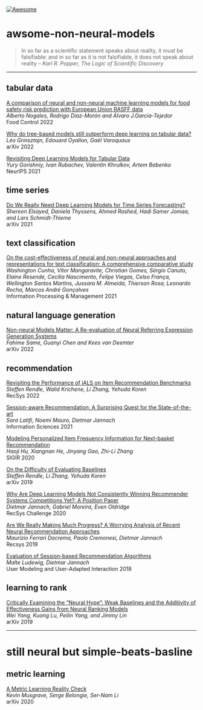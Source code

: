 [![Awesome](https://awesome.re/badge-flat2.svg)](https://awesome.re)

# awsome-non-neural-models

> In so far as a scientific statement speaks about reality, it must be falsifiable: and in so far as it is not falsifiable, it does not speak about reality – *Karl R. Popper, The Logic of Scientific Discovery*

---

## tabular data

[A comparison of neural and non-neural machine learning models for food safety risk prediction with European Union RASFF data](https://www.sciencedirect.com/science/article/pii/S0956713521008355)  
*Alberto Nogales, Rodrigo Díaz-Morón and Álvaro J.García-Tejedor*  
Food Control 2022

[Why do tree-based models still outperform deep
learning on tabular data?](https://arxiv.org/pdf/2207.08815.pdf)  
*Léo Grinsztajn, Edouard Oyallon, Gaël Varoquaux*  
arXiv 2022

[Revisiting Deep Learning Models for Tabular Data](https://openreview.net/pdf?id=i_Q1yrOegLY)  
*Yury Gorishniy, Ivan Rubachev, Valentin Khrulkov, Artem Babenko*  
NeurIPS 2021

## time series

[Do We Really Need Deep Learning Models for Time Series Forecasting?](https://arxiv.org/pdf/2101.02118.pdf)  
*Shereen Elsayed, Daniela Thyssens, Ahmed Rashed, Hadi Samer Jomaa, and Lars Schmidt-Thieme*  
arXiv 2021

## text classification

[On the cost-effectiveness of neural and non-neural approaches and representations for text classification: A comprehensive comparative study](https://www.sciencedirect.com/science/article/abs/pii/S0306457320309705)  
*Washington Cunha, Vítor Mangaravite, Christian Gomes, Sérgio Canuto, Elaine Resende, Cecilia Nascimento, Felipe Viegas, Celso França, Wellington Santos Martins, Jussara M. Almeida, Thierson Rosa, Leonardo Rocha, Marcos André Gonçalves*  
Information Processing & Management 2021

## natural language generation

[Non-neural Models Matter:
A Re-evaluation of Neural Referring Expression Generation Systems](https://arxiv.org/pdf/2203.08274.pdf)  
*Fahime Same, Guanyi Chen and Kees van Deemter*  
arXiv 2022

## recommendation

[Revisiting the Performance of iALS on Item Recommendation Benchmarks](https://dl.acm.org/doi/10.1145/3523227.3548486)  
*Steffen Rendle, Walid Krichene, Li Zhang, Yehuda Koren*  
RecSys 2022

[Session-aware Recommendation: A Surprising Quest for the State-of-the-art](https://reader.elsevier.com/reader/sd/pii/S0020025521005089?token=6284C13BA01880EBF931E70759F8793E32DDF16A9AD99EF52564027E47C27FB93D2E9AC388F6794B1F9D50899264D973&originRegion=eu-west-1&originCreation=20221214100656)  
*Sara Latifi, Noemi Mauro, Dietmar Jannach*  
Information Sciences 2021

[Modeling Personalized Item Frequency Information for Next-basket Recommendation](https://arxiv.org/pdf/2006.00556.pdf)  
*Haoji Hu, Xiangnan He, Jinyang Gao, Zhi-Li Zhang*  
SIGIR 2020

[On the Difficulty of Evaluating Baselines](https://arxiv.org/pdf/1905.01395v1.pdf)  
*Steffen Rendle, Li Zhang, Yehuda Koren*  
arXiv 2019

[Why Are Deep Learning Models Not Consistently Winning Recommender Systems Competitions Yet?: A Position Paper](https://www.researchgate.net/profile/Dietmar-Jannach/publication/345464903_Why_Are_Deep_Learning_Models_Not_Consistently_Winning_Recommender_Systems_Competitions_Yet_A_Position_Paper/links/608598ea8ea909241e261562/Why-Are-Deep-Learning-Models-Not-Consistently-Winning-Recommender-Systems-Competitions-Yet-A-Position-Paper.pdf)  
*Dietmar Jannach, Gabriel Moreira, Even Oldridge*  
RecSys Challenge 2020

[Are We Really Making Much Progress? A Worrying Analysis of Recent Neural Recommendation Approaches](https://arxiv.org/pdf/1907.06902.pdf)  
*Maurizio Ferrari Dacrema, Paolo Cremonesi, Dietmar Jannach*  
Recsys 2019

[Evaluation of Session-based Recommendation Algorithms](https://arxiv.org/pdf/1803.09587.pdf)  
*Malte Ludewig, Dietmar Jannach*  
User Modeling and User-Adapted Interaction 2018

## learning to rank

[Critically Examining the “Neural Hype”: Weak Baselines and the Additivity of Effectiveness Gains from Neural Ranking Models](https://arxiv.org/pdf/1904.09171.pdf)  
*Wei Yang, Kuang Lu, Peilin Yang, and Jimmy Lin*  
arXiv 2019

---

# still neural but simple-beats-basline

## metric learning

[A Metric Learning Reality Check](https://arxiv.org/pdf/2003.08505.pdf)  
*Kevin Musgrave, Serge Belongie, Ser-Nam Li*  
arXiv 2020
